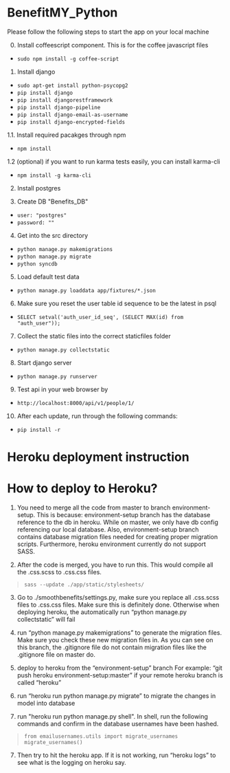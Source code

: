 BenefitMY_Python
================

Please follow the following steps to start the app on your local machine

0. Install coffeescript component. This is for the coffee javascript files
* `sudo npm install -g coffee-script`

1. Install django
* `sudo apt-get install python-psycopg2`
* `pip install django`
* `pip install djangorestframework`
* `pip install django-pipeline`
* `pip install django-email-as-username`
* `pip install django-encrypted-fields`

1.1. Install required pacakges through npm
* `npm install`

1.2 (optional) if you want to run karma tests easily, you can install karma-cli
* `npm install -g karma-cli`

2. Install postgres

3. Create DB "Benefits_DB"
* `user: "postgres"`
* `password: ""`

4. Get into the src directory
* `python manage.py makemigrations`
* `python manage.py migrate`
* `python syncdb`

5. Load default test data
* `python manage.py loaddata app/fixtures/*.json`

6. Make sure you reset the user table id sequence to be the latest in psql
* `SELECT setval('auth_user_id_seq', (SELECT MAX(id) from "auth_user"));`

7. Collect the static files into the correct staticfiles folder
* `python manage.py collectstatic`

8. Start django server
* `python manage.py runserver`

9. Test api in your web browser by
* `http://localhost:8000/api/v1/people/1/`

10. After each update, run through the following commands:
* `pip install -r`


# Heroku deployment instruction
How to deploy to Heroku?
========================

1. You need to merge all the code from master to branch environment-setup.
This is because: environment-setup branch has the database reference to the db in heroku. While on master, we only have db config referencing our local database. Also, environment-setup branch contains database migration files needed for creating proper migration scripts. Furthermore, heroku environment currently do not support SASS.

2. After the code is merged, you have to run this. This would compile all the .css.scss to .css.css files.
> `sass --update ./app/static/stylesheets/`


3. Go to ./smoothbenefits/settings.py, make sure you replace all .css.scss files to .css.css files. Make sure this is definitely done. Otherwise when deploying heroku, the automatically run  “python manage.py collectstatic” will fail

4. run “python manage.py makemigrations” to generate the migration files. Make sure you check these new migration files in. As you can see on this branch, the .gitignore file do not contain migration files like the .gitignore file on master do.

5. deploy to heroku from the “environment-setup” branch For example: “git push heroku environment-setup:master” if your remote heroku branch is called “heroku”

6. run “heroku run python manage.py migrate” to migrate the changes in model into database

7. run "heroku run python manage.py shell". In shell, run the following commands and confirm in the database usernames have been hashed.
> `from emailusernames.utils import migrate_usernames`
> `migrate_usernames()`

7. Then try to hit the heroku app. If it is not working, run “heroku logs” to see what is the logging on heroku say.
